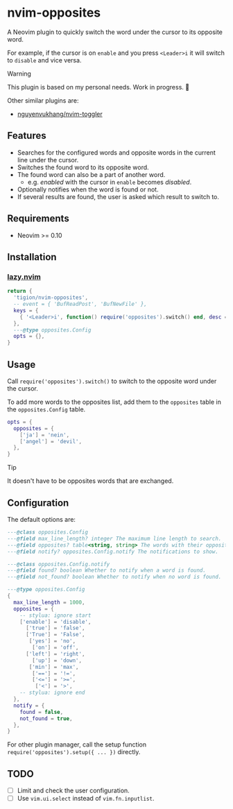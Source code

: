 # nvim-opposites

A Neovim plugin to quickly switch the word under the cursor to its opposite word.

For example, if the cursor is on `enable` and you press `<Leader>i` it will
switch to `disable` and vice versa.

> [!WARNING]
> This plugin is based on my personal needs. Work in progress. 🚀

Other similar plugins are:

- [nguyenvukhang/nvim-toggler](https://github.com/nguyenvukhang/nvim-toggler)

## Features

- Searches for the configured words and opposite words in the current line
  under the cursor.
- Switches the found word to its opposite word.
- The found word can also be a part of another word.
  - e.g. _enabled_ with the cursor in `enable` becomes _disabled_.
- Optionally notifies when the word is found or not.
- If several results are found, the user is asked which result to switch to.

## Requirements

- Neovim >= 0.10

## Installation

### [lazy.nvim]

[lazy.nvim]: https://github.com/folke/lazy.nvim

```lua
return {
  'tigion/nvim-opposites',
  -- event = { 'BufReadPost', 'BufNewFile' },
  keys = {
    { '<Leader>i', function() require('opposites').switch() end, desc = 'Switch to opposite word' },
  },
  ---@type opposites.Config
  opts = {},
}
```

## Usage

Call `require('opposites').switch()` to switch to the opposite word under the cursor.

To add more words to the opposites list, add them to the `opposites` table in
the `opposites.Config` table.

```lua
opts = {
  opposites = {
    ['ja'] = 'nein',
    ['angel'] = 'devil',
  },
}
```

> [!TIP]
> It doesn't have to be opposites words that are exchanged.

## Configuration

The default options are:

```lua
---@class opposites.Config
---@field max_line_length? integer The maximum line length to search.
---@field opposites? table<string, string> The words with their opposite.
---@field notify? opposites.Config.notify The notifications to show.

---@class opposites.Config.notify
---@field found? boolean Whether to notify when a word is found.
---@field not_found? boolean Whether to notify when no word is found.

---@type opposites.Config
{
  max_line_length = 1000,
  opposites = {
    -- stylua: ignore start
    ['enable'] = 'disable',
      ['true'] = 'false',
      ['True'] = 'False',
       ['yes'] = 'no',
        ['on'] = 'off',
      ['left'] = 'right',
        ['up'] = 'down',
       ['min'] = 'max',
        ['=='] = '!=',
        ['<='] = '>=',
         ['<'] = '>',
    -- stylua: ignore end
  },
  notify = {
    found = false,
    not_found = true,
  },
}
```

For other plugin manager, call the setup function
`require('opposites').setup({ ... })` directly.

## TODO

- [ ] Limit and check the user configuration.
- [ ] Use `vim.ui.select` instead of `vim.fn.inputlist`.
